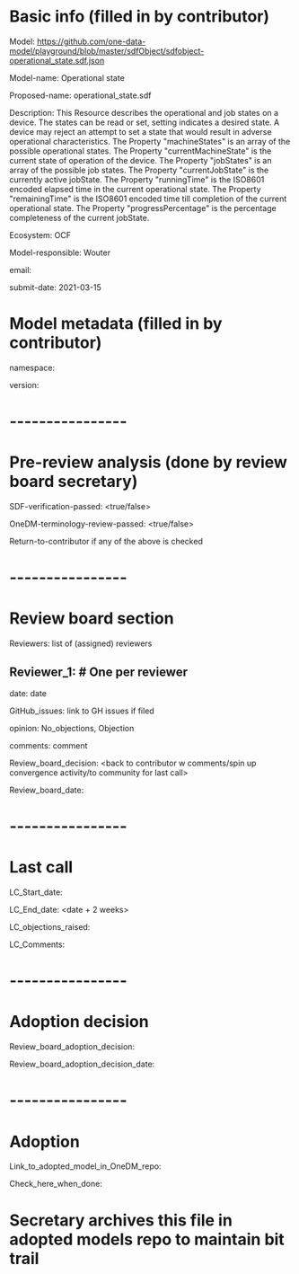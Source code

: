 # Basic info (filled in by contributor)

Model: https://github.com/one-data-model/playground/blob/master/sdfObject/sdfobject-operational_state.sdf.json

Model-name: Operational state

Proposed-name: operational_state.sdf

Description: This Resource describes the operational and job states on a device. The states can be read or set, setting indicates a desired state. A device may reject an attempt to set a state that would result in adverse operational characteristics. The Property \"machineStates\" is an array of the possible operational states. The Property \"currentMachineState\" is the current state of operation of the device. The Property \"jobStates\" is an array of the possible job states. The Property \"currentJobState\" is the currently active jobState. The Property \"runningTime\" is the ISO8601 encoded elapsed time in the current operational state. The Property \"remainingTime\" is the ISO8601 encoded time till completion of the current operational state. The Property \"progressPercentage\" is the percentage completeness of the current jobState.

Ecosystem: OCF

Model-responsible: Wouter

email: <of promotor>

submit-date: 2021-03-15

# Model metadata (filled in by contributor)

namespace: <namespace>

version: <commit-hash>

# ----------------

# Pre-review analysis (done by review board secretary)

SDF-verification-passed: <true/false>

OneDM-terminology-review-passed: <true/false>

Return-to-contributor if any of the above is checked


# ----------------

# Review board section

Reviewers: list of (assigned) reviewers

## Reviewer_1:     # One per reviewer

date: date

GitHub_issues: link to GH issues if filed

opinion: No_objections, Objection

comments: comment

Review_board_decision: <back to contributor w comments/spin up \
    convergence activity/to community for last call>

Review_board_date: <date>

# ----------------

# Last call

LC_Start_date: <date>

LC_End_date: <date + 2 weeks>

LC_objections_raised: <list>

LC_Comments: <need some way to feedback comments>

# ----------------

# Adoption decision

Review_board_adoption_decision: <tbd>

Review_board_adoption_decision_date: <date>

# ----------------

# Adoption

Link_to_adopted_model_in_OneDM_repo: <url>

Check_here_when_done: <X>

# Secretary archives this file in adopted models repo to maintain bit trail